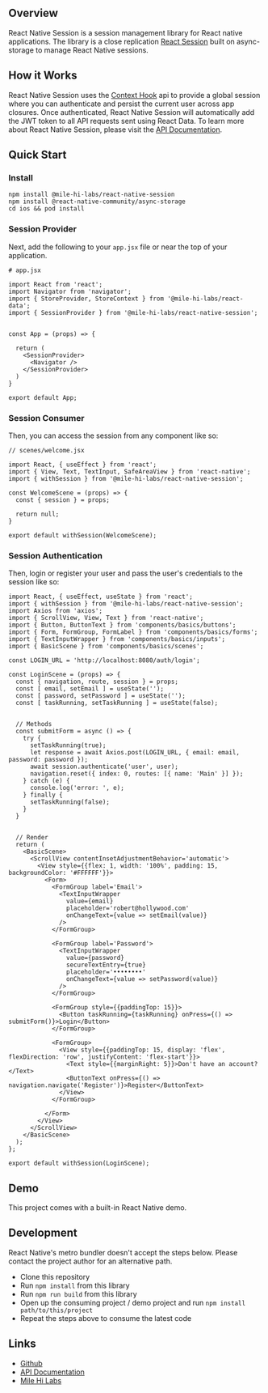## Overview
React Native Session is a session management library for React native applications. The library is a close replication [React Session](https://github.com/mile-hi-labs/react-session) built on async-storage to manage React Native sessions.


## How it Works
React Native Session uses the [Context Hook](https://reactjs.org/docs/context.html) api to provide a global session where you can authenticate and persist the current user across app closures. Once authenticated, React Native Session will automatically add the JWT token to all API requests sent using React Data. To learn more about React Native Session, please visit the [API Documentation](https://app.gitbook.com/@mile-hi-labs/s/react-native-session/).


## Quick Start


### Install
```
npm install @mile-hi-labs/react-native-session
npm install @react-native-community/async-storage
cd ios && pod install
```

### Session Provider
Next, add the following to your `app.jsx` file or near the top of your application.

```
# app.jsx

import React from 'react';
import Navigator from 'navigator';
import { StoreProvider, StoreContext } from '@mile-hi-labs/react-data';
import { SessionProvider } from '@mile-hi-labs/react-native-session';


const App = (props) => {

  return (
    <SessionProvider>
      <Navigator />
    </SessionProvider>
  )
}

export default App;
```

### Session Consumer
Then, you can access the session from any component like so:

```
// scenes/welcome.jsx

import React, { useEffect } from 'react';
import { View, Text, TextInput, SafeAreaView } from 'react-native';
import { withSession } from '@mile-hi-labs/react-native-session';

const WelcomeScene = (props) => {
  const { session } = props;

  return null;
}

export default withSession(WelcomeScene);

```

### Session Authentication
Then, login or register your user and pass the user's credentials to the session like so:

```
import React, { useEffect, useState } from 'react';
import { withSession } from '@mile-hi-labs/react-native-session';
import Axios from 'axios';
import { ScrollView, View, Text } from 'react-native';
import { Button, ButtonText } from 'components/basics/buttons';
import { Form, FormGroup, FormLabel } from 'components/basics/forms';
import { TextInputWrapper } from 'components/basics/inputs';
import { BasicScene } from 'components/basics/scenes';

const LOGIN_URL = 'http://localhost:8080/auth/login';

const LoginScene = (props) => {
  const { navigation, route, session } = props;
  const [ email, setEmail ] = useState('');
  const [ password, setPassword ] = useState('');
  const [ taskRunning, setTaskRunning ] = useState(false);


  // Methods
  const submitForm = async () => {
    try {
      setTaskRunning(true);
      let response = await Axios.post(LOGIN_URL, { email: email, password: password });
      await session.authenticate('user', user);
      navigation.reset({ index: 0, routes: [{ name: 'Main' }] });
    } catch (e) {
      console.log('error: ', e);
    } finally {
      setTaskRunning(false);
    }
  }


  // Render
  return (
    <BasicScene>
      <ScrollView contentInsetAdjustmentBehavior='automatic'>
        <View style={{flex: 1, width: '100%', padding: 15, backgroundColor: '#FFFFFF'}}>
          <Form>
            <FormGroup label='Email'>
              <TextInputWrapper
                value={email}
                placeholder='robert@hollywood.com'
                onChangeText={value => setEmail(value)}
              />
            </FormGroup>

            <FormGroup label='Password'>
              <TextInputWrapper
                value={password}
                secureTextEntry={true}
                placeholder='••••••••'
                onChangeText={value => setPassword(value)}
              />
            </FormGroup>

            <FormGroup style={{paddingTop: 15}}>
              <Button taskRunning={taskRunning} onPress={() => submitForm()}>Login</Button>
            </FormGroup>

            <FormGroup>
              <View style={{paddingTop: 15, display: 'flex', flexDirection: 'row', justifyContent: 'flex-start'}}>
                <Text style={{marginRight: 5}}>Don't have an account?</Text>
                <ButtonText onPress={() => navigation.navigate('Register')}>Register</ButtonText>
              </View>
            </FormGroup>

          </Form>
        </View>
      </ScrollView>
    </BasicScene>
  );
};

export default withSession(LoginScene);

```

## Demo
This project comes with a built-in React Native demo.


## Development
React Native's metro bundler doesn't accept the steps below. Please contact the project author for an alternative path.
- Clone this repository
- Run `npm install` from this library
- Run `npm run build` from this library
- Open up the consuming project / demo project and run `npm install path/to/this/project`
- Repeat the steps above to consume the latest code


## Links
- [Github](https://github.com/mile-hi-labs/react-native-session)
- [API Documentation](https://app.gitbook.com/@mile-hi-labs/s/react-native-session/)
- [Mile Hi Labs](https://milehilabs.io)

